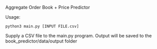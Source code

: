 Aggregate Order Book + Price Predictor

Usage: 

```
python3 main.py [INPUT FILE.csv]
```

Supply a CSV file to the main.py program. Output will be saved to the book_predictor/data/output folder